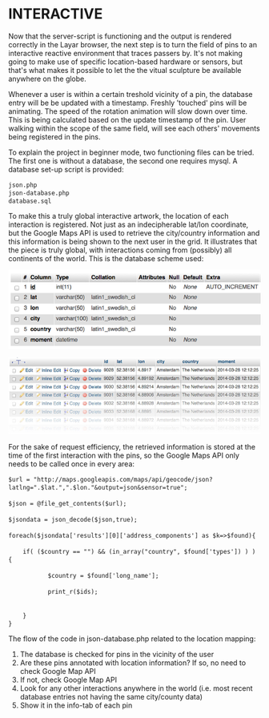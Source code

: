 # INTERACTIVE 

Now that the server-script is functioning and the output is rendered correctly in the Layar browser, the next step is to turn the field of pins to an interactive reactive environment that traces passers by. It's not making going to make use of specific location-based hardware or sensors, but that's what makes it possible to let the the vitual sculpture be available anywhere on the globe.

Whenever a user is within a certain treshold vicinity of a pin, the database entry will be be updated with a timestamp. Freshly 'touched' pins will be animating. The speed of the rotation animation will slow down over time. This is being calculated based on the update timestamp of the pin. User walking within the scope of the same field, will see each others' movements being registered in the pins. 

To explain the project in beginner mode, two functioning files can be tried. The first one is without a database, the second one requires mysql. A database set-up script is provided:

```
json.php 
json-database.php
database.sql
```

To make this a truly global interactive artwork, the location of each interaction is registered. Not just as an indecipherable lat/lon coordinate, but the Google Maps API is used to retrieve the city/country information and this information is being shown to the next user in the grid. It illustrates that the piece is truly global, with interactions coming from (possibly) all continents of the world. This is the database scheme used:

![database Image](../project_images/database.png?raw=true "database Image")

![data Image](../project_images/data.jpg?raw=true "data Image")

For the sake of request efficiency, the retrieved information is stored at the time of the first interaction with the pins, so the Google Maps API only needs to be called once in every area:

```
$url = "http://maps.googleapis.com/maps/api/geocode/json?latlng=".$lat.",".$lon."&output=json&sensor=true";
			
$json = @file_get_contents($url);

$jsondata = json_decode($json,true);

foreach($jsondata['results'][0]['address_components'] as $k=>$found){ 
  
	if( ($country == "") && (in_array("country", $found['types']) ) ) {
	       
	       $country = $found['long_name'];
	       
	       print_r($ids);
	       
	       
	}
}

```

The flow of the code in json-database.php related to the location mapping:

1. The database is checked for pins in the vicinity of the user
2. Are these pins annotated with location information? If so, no need to check Google Map API
3. If not, check Google Map API
4. Look for any other interactions anywhere in the world (i.e. most recent database entries not having the same city/county data)
5. Show it in the info-tab of each pin


